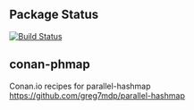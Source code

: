 ## Package Status

[![Build Status](https://dev.azure.com/sperepelitsyn/conan-recipes/_apis/build/status/pss146.conan-folly?branchName=stable%2F2019.08.12.00)](https://dev.azure.com/sperepelitsyn/conan-recipes/_build/latest?definitionId=1&branchName=stable%2F2019.08.12.00)

## conan-phmap
Conan.io recipes for parallel-hashmap https://github.com/greg7mdp/parallel-hashmap
